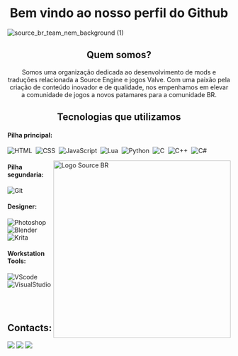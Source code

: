 <!DOCTYPE html>
<h1 align="center">Bem vindo ao nosso perfil do Github</h1>

![source_br_team_nem_background (1)](https://github.com/oficial-dazai/TeamSourceBR/blob/main/Profile/Source%20BR%20imagens/Logo%20e%20Background/source_br_alt1.png?raw=true)

###

<div align="center">

<h2>Quem somos?</h2>
<p>Somos uma organização dedicada ao desenvolvimento de mods e traduções relacionada a Source Engine e jogos Valve. Com uma paixão pela criação de conteúdo inovador e de qualidade, nos empenhamos em elevar a comunidade de jogos a novos patamares para a comunidade BR.</p>

<h2>Tecnologias que utilizamos</h2>
</div>

#### Pilha principal:

![HTML](https://img.shields.io/badge/HTML5-E34F26?style=for-the-badge&logo=html5&logoColor=white)&nbsp;
![CSS](https://img.shields.io/badge/CSS3-1572B6?style=for-the-badge&logo=css3&logoColor=white)&nbsp;
![JavaScript](https://img.shields.io/badge/JavaScript-F7DF1E?style=for-the-badge&logo=javascript&logoColor=black)&nbsp;
![Lua](https://img.shields.io/badge/Lua-2C2D72?style=for-the-badge&logo=lua&logoColor=white)&nbsp;
![Python](https://img.shields.io/badge/Python-3776AB?style=for-the-badge&logo=python&logoColor=white)&nbsp;
![C](https://img.shields.io/badge/C-00599C?style=for-the-badge&logo=c&logoColor=white)&nbsp;
![C++](https://img.shields.io/badge/C%2B%2B-00599C?style=for-the-badge&logo=c%2B%2B&logoColor=white)&nbsp;
![C#](https://img.shields.io/badge/C%23-239120?style=for-the-badge&logo=c-sharp&logoColor=white)&nbsp;

<img src="https://media.discordapp.net/attachments/1296554303573463123/1296721163392913459/computer-illustration.png?ex=67135131&is=6711ffb1&hm=53c9c130040dd0a12ac4207834e183340349778481629e99f8fb5a2bdc07aaee&=&format=webp&quality=lossless&width=878&height=652" min-width="400px" max-width="400px" width="400px" align="right" alt="Logo Source BR">

#### Pilha segundaria:

![Git](https://img.shields.io/badge/GIT-E44C30?style=for-the-badge&logo=git&logoColor=white)&nbsp;

#### Designer:

![Photoshop](https://img.shields.io/badge/Adobe%20Photoshop-31A8FF?style=for-the-badge&logo=Adobe%20Photoshop&logoColor=black)&nbsp;
![Blender](https://img.shields.io/badge/blender-%23F5792A.svg?style=for-the-badge&logo=blender&logoColor=white)&nbsp;
![Krita](https://img.shields.io/badge/Krita-203759?style=for-the-badge&logo=krita&logoColor=EEF37B)&nbsp;

#### Workstation Tools:

![VScode](https://img.shields.io/badge/vscode-4285F4?style=for-the-badge&logo=vscode&logoColor=white)&nbsp;
![VisualStudio](https://img.shields.io/badge/Visual_Studio-5C2D91?style=for-the-badge&logo=visual%20studio&logoColor=white)&nbsp;

&nbsp;

<h2 align="">Contacts:</h2>

<div>
   <a href="https://www.youtube.com/@Source_BR" target="_blank"><img src="https://img.shields.io/badge/YouTube-FF0000?style=for-the-badge&logo=youtube&logoColor=white" target="_blank"></a>
   <a href="https://discord.gg/tVNv6SNZZT" target="_blank"><img src="https://img.shields.io/badge/Discord-7289DA?style=for-the-badge&logo=discord&logoColor=white" target="_blank"></a>
   <a href="https://www.moddb.com/company/source-br" target="_blank"><img src="https://github.com/oficial-dazai/TeamSourceBR/blob/main/Profile/Source%20BR%20imagens/Moddb/image.png?raw=true" target="_blank"></a>

</div>
